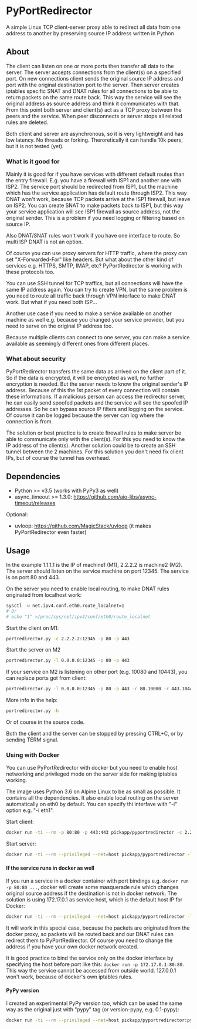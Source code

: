 # PyPortRedirector

A simple Linux TCP client-server proxy able to redirect all data from one address to another by preserving source IP address written in Python

## About

The client can listen on one or more ports then transfer all data to the server. The server accepts connections from the client(s) on a specified port. On new connections client sends the original source IP address and port with the original destination port to the server. Then server creates iptables specific SNAT and DNAT rules for all connections to be able to return packets on the same route back. This way the service will see the original address as source address and think it communicates with that. From this point both server and client(s) act as a TCP proxy between the peers and the service. When peer disconnects or server stops all related rules are deleted.

Both client and server are asynchronous, so it is very lightweight and has low latency. No threads or forking. Theroretically it can handle 10k peers, but it is not tested (yet).

### What is it good for 

Mainly it is good for if you have services with different default routes than the entry firewall.
 E.g. you have a firewall with ISP1 and another one with ISP2. The service port should be redirected from ISP1, but the machine which has the service application has default route through ISP2. This way DNAT won't work, because TCP packets arrive at the ISP1 firewall, but leave on ISP2. You can create SNAT to make packets back to ISP1, but this way your service application will see ISP1 firewall as source address, not the original sender. This is a problem if you need logging or filtering based on source IP.
 
 Also DNAT/SNAT rules won't work if you have one interface to route. So multi ISP DNAT is not an option.
 
Of course you can use proxy servers for HTTP traffic, where the proxy can set "X-Forwarded-For" like headers. But what about the other kind of services e.g. HTTPS, SMTP, IMAP, etc? PyPortRedirector is working with these protocols too. 
 
You can use SSH tunnel for TCP traffics, but all connections will have the same IP address again. You can try to create VPN, but the same problem is you need to route all traffic back through VPN interface to make DNAT work. But what if you need both ISP...
 
Another use case if you need to make a service available on another machine as well e.g. because you changed your service provider, but you need to serve on the original IP address too.
 
 Because multiple clients can connect to one server, you can make a service available as seemingly different ones from different places. 

### What about security

PyPortRedirector transfers the same data as arrived on the client part of it. So if the data is encrypted, it will be encrypted as well, no further encryption is needed. But the server needs to know the original sender's IP address. Because of this the 1st packet of every connection will contain these informations. If a malicious person can access the redirector server, he can easily send spoofed packets and the service will see the spoofed IP addresses. So he can bypass source IP filters and logging on the service. Of course it can be logged because the server can log where the connection is from.

The solution or best practice is to create firewall rules to make server be able to communicate only with the client(s). For this you need to know the IP address of the client(s).
Another solution could be to create an SSH tunnel between the 2 machines. For this solution you don't need fix client IPs, but of course the tunnel has overhead.

## Dependencies

- Python >= v3.5 (works with PyPy3 as well)
- async_timeout >= 1.3.0: https://github.com/aio-libs/async-timeout/releases

Optional:
- uvloop: https://github.com/MagicStack/uvloop (it makes PyPortRedirector even faster) 

## Usage
 
In the example 1.1.1.1 is the IP of machine1 (M1), 2.2.2.2 is machine2 (M2). The server should listen on the service machine on port 12345. The service is on port 80 and 443.

On the server you need to enable local routing, to make DNAT rules originated from localhost work:
```bash
sysctl -w net.ipv4.conf.eth0.route_localnet=1
# Or
# echo "1" >/proc/sys/net/ipv4/conf/eth0/route_localnet
```

Start the client on M1:
```bash
portredirector.py -c 2.2.2.2:12345 -p 80 -p 443
```

Start the server on M2
```bash
portredirector.py -l 0.0.0.0:12345 -p 80 -p 443
```

If your service on M2 is listening on other port (e.g. 10080 and 10443), you can replace ports got from client:
```bash
portredirector.py -l 0.0.0.0:12345 -p 80 -p 443 -r 80.10080 -r 443.10443
```

More info in the help:
```bash
portredirector.py -h
```
Or of course in the source code.

Both the client and the server can be stopped by pressing CTRL+C, or by sending TERM signal.

### Using with Docker

You can use PyPortRedirector with docker but you need to enable host networking and privileged mode on the server side for making iptables working.

The image uses Python 3.6 on Alpine Linux to be as small as possible. It contains all the dependencies. It also enable local routing on the server automatically on eth0 by default. You can specify thi interfave with "-i" option e.g. "-i eth1". 

Start client:
```bash
docker run -ti --rm -p 80:80 -p 443:443 pickapp/pyportredirector -c 2.2.2.2:12345 -p 80 -p 443
```

Start server:
```bash
docker run -ti --rm --privileged --net=host pickapp/pyportredirector -l 0.0.0.0:12345 -p 80 -p 443
```

#### If the service runs in docker as well

If you run a service in a docker container with port bindings e.g. `docker run -p 80:80 ...`, docker will create some masquerade rule which changes original source address if the destination is not in docker network. The solution is using 172.17.0.1 as service host, which is the default host IP for Docker:

```bash
docker run -ti --rm --privileged --net=host pickapp/pyportredirector -l 0.0.0.0:12345 -p 172.17.0.1:80 -p 172.17.0.1:443
```

It will work in this special case, because the packets are originated from the docker proxy, so packets will be routed back and our DNAT rules can redirect them to PyPortRedirector.
Of course you need to change the address if you have your own docker network created.

It is good practice to bind the service only on the docker interface by specifying the host before port like this: `docker run -p 172.17.0.1:80:80`. This way the service cannot be accessed from outside world. 127.0.0.1 won't work, because of docker's own iptables rules.

#### PyPy version

I created an experimental PyPy version too, which can be used the same way as the original just with "pypy" tag (or version-pypy, e.g. 0.1-pypy):

```bash
docker run -ti --rm --privileged --net=host pickapp/pyportredirector:pypy -l 0.0.0.0:12345 -p 80 -p 443
```
